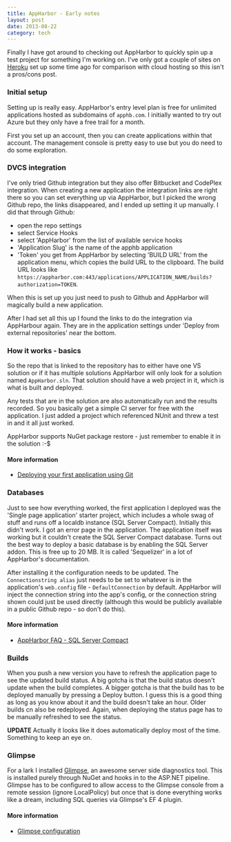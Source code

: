 ```yaml
---
title: AppHarbor - Early notes
layout: post
date: 2013-08-22
category: tech
---
```


Finally I have got around to checking out AppHarbor to quickly spin up a test project for something I'm working on. I've only got a couple of sites on [Heroku](https://www.heroku.com/) set up some time ago for comparison with cloud hosting so this isn't a pros/cons post.


### Initial setup
Setting up is really easy. AppHarbor's entry level plan is free for unlimited applications hosted as subdomains of `apphb.com`. I initially wanted to try out Azure but they only have a free trail for a month.

First you set up an account, then you can create applications within that account. The management console is pretty easy to use but you do need to do some exploration.


### DVCS integration
I've only tried Github integration but they also offer Bitbucket and CodePlex integration. When creating a new application the integration links are right there so you can set everything up via AppHarbor, but I picked the wrong Github repo, the links disappeared, and I ended up setting it up manually. I did that through Github:

- open the repo settings
- select Service Hooks
- select 'AppHarbor' from the list of available service hooks
- 'Application Slug' is the name of the apphb application
- 'Token' you get from AppHarbor by selecting 'BUILD URL' from the application menu, which copies the build URL to the clipboard. The build URL looks like `https://appharbor.com:443/applications/APPLICATION_NAME/builds?authorization=TOKEN`.

When this is set up you just need to push to Github and AppHarbor will magically build a new application.

After I had set all this up I found the links to do the integration via AppHarbour again. They are in the application settings under 'Deploy from external repositories' near the bottom.


### How it works - basics
So the repo that is linked to the repository has to either have one VS solution or if it has multiple solutions AppHarbor will only look for a solution named `AppHarbor.sln`. That solution should have a web project in it, which is what is built and deployed.

Any tests that are in the solution are also automatically run and the results recorded. So you basically get a simple CI server for free with the application. I just added a project which referenced NUnit and threw a test in and it all just worked.

AppHarbor supports NuGet package restore - just remember to enable it in the solution :-$

#### More information
- [Deploying your first application using Git](http://support.appharbor.com/kb/getting-started/deploying-your-first-application-using-git)


### Databases
Just to see how everything worked, the first application I deployed was the 'Single page application' starter project, which includes a whole swag of stuff and runs off a localdb instance (SQL Server Compact). Initially this didn't work. I got an error page in the application. The application itself was working but it couldn't create the SQL Server Compact database. Turns out the best way to deploy a basic database is by enabling the SQL Server addon. This is free up to 20 MB. It is called 'Sequelizer' in a lot of AppHarbor's documentation.

After installing it the configuration needs to be updated. The `Connectionstring alias` just needs to be set to whatever is in the application's `web.config` file - `DefaultConnection` by default. AppHarbor will inject the connection string into the app's config, or the connection string shown could just be used directly (although this would be publicly available in a public Github repo - so don't do this).

#### More information
- [AppHarbor FAQ - SQL Server Compact](http://support.appharbor.com/kb/getting-started/frequently-asked-questions#sql-server-compact)


### Builds
When you push a new version you have to refresh the application page to see the updated build status. A big gotcha is that the build status doesn't update when the build completes. A bigger gotcha is that the build has to be deployed manually by pressing a Deploy button. I guess this is a good thing as long as you know about it and the build doesn't take an hour. Older builds cn also be redeployed. Again, when deploying the status page has to be manually refreshed to see the status.

**UPDATE** Actually it looks like it does automatically deploy most of the time. Something to keep an eye on.


### Glimpse
For a lark I installed [Glimpse](http://getglimpse.com/), an awesome server side diagnostics tool. This is installed purely through NuGet and hooks in to the ASP.NET pipeline. Glimpse has to be configured to allow access to the Glimpse console from a remote session (ignore LocalPolicy) but once that is done everything works like a dream, including SQL queries via Glimpse's EF 4 plugin.

#### More information
- [Glimpse configuration](http://getglimpse.com/Help/Configuration)

